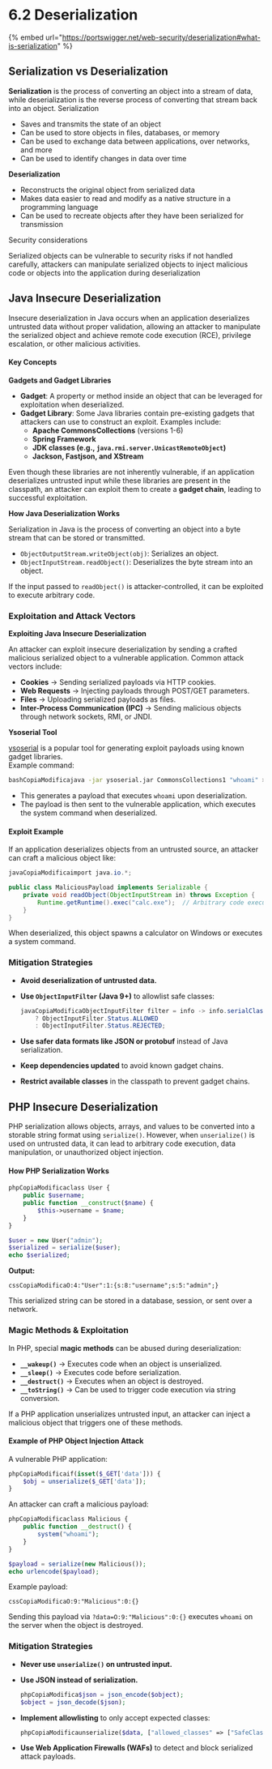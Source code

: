 # 6.2 Deserialization

{% embed url="https://portswigger.net/web-security/deserialization#what-is-serialization" %}

## **Serialization vs Deserialization**

**Serialization** is the process of converting an object into a stream of data, while deserialization is the reverse process of converting that stream back into an object. Serialization

* Saves and transmits the state of an object&#x20;
* Can be used to store objects in files, databases, or memory&#x20;
* Can be used to exchange data between applications, over networks, and more&#x20;
* Can be used to identify changes in data over time&#x20;

**Deserialization**

* Reconstructs the original object from serialized data&#x20;
* Makes data easier to read and modify as a native structure in a programming language&#x20;
* Can be used to recreate objects after they have been serialized for transmission&#x20;

Security considerations

Serialized objects can be vulnerable to security risks if not handled carefully, attackers can manipulate serialized objects to inject malicious code or objects into the application during deserialization&#x20;

## **Java Insecure Deserialization**

Insecure deserialization in Java occurs when an application deserializes untrusted data without proper validation, allowing an attacker to manipulate the serialized object and achieve remote code execution (RCE), privilege escalation, or other malicious activities.

#### **Key Concepts**

**Gadgets and Gadget Libraries**

* **Gadget**: A property or method inside an object that can be leveraged for exploitation when deserialized.
* **Gadget Library**: Some Java libraries contain pre-existing gadgets that attackers can use to construct an exploit. Examples include:
  * **Apache CommonsCollections** (versions 1-6)
  * **Spring Framework**
  * **JDK classes (e.g., `java.rmi.server.UnicastRemoteObject`)**
  * **Jackson, Fastjson, and XStream**

Even though these libraries are not inherently vulnerable, if an application deserializes untrusted input while these libraries are present in the classpath, an attacker can exploit them to create a **gadget chain**, leading to successful exploitation.

**How Java Deserialization Works**

Serialization in Java is the process of converting an object into a byte stream that can be stored or transmitted.

* `ObjectOutputStream.writeObject(obj)`: Serializes an object.
* `ObjectInputStream.readObject()`: Deserializes the byte stream into an object.

If the input passed to `readObject()` is attacker-controlled, it can be exploited to execute arbitrary code.

### **Exploitation and Attack Vectors**

**Exploiting Java Insecure Deserialization**

An attacker can exploit insecure deserialization by sending a crafted malicious serialized object to a vulnerable application. Common attack vectors include:

* **Cookies** → Sending serialized payloads via HTTP cookies.
* **Web Requests** → Injecting payloads through POST/GET parameters.
* **Files** → Uploading serialized payloads as files.
* **Inter-Process Communication (IPC)** → Sending malicious objects through network sockets, RMI, or JNDI.

**Ysoserial Tool**

[ysoserial](https://github.com/frohoff/ysoserial) is a popular tool for generating exploit payloads using known gadget libraries.\
Example command:

```bash
bashCopiaModificajava -jar ysoserial.jar CommonsCollections1 "whoami" > payload.ser
```

* This generates a payload that executes `whoami` upon deserialization.
* The payload is then sent to the vulnerable application, which executes the system command when deserialized.

#### **Exploit Example**

If an application deserializes objects from an untrusted source, an attacker can craft a malicious object like:

```java
javaCopiaModificaimport java.io.*;

public class MaliciousPayload implements Serializable {
    private void readObject(ObjectInputStream in) throws Exception {
        Runtime.getRuntime().exec("calc.exe");  // Arbitrary code execution
    }
}
```

When deserialized, this object spawns a calculator on Windows or executes a system command.

### **Mitigation Strategies**

* **Avoid deserialization of untrusted data.**
*   **Use `ObjectInputFilter` (Java 9+)** to allowlist safe classes:

    ```java
    javaCopiaModificaObjectInputFilter filter = info -> info.serialClass().getName().startsWith("trusted.package") 
        ? ObjectInputFilter.Status.ALLOWED 
        : ObjectInputFilter.Status.REJECTED;
    ```
* **Use safer data formats like JSON or protobuf** instead of Java serialization.
* **Keep dependencies updated** to avoid known gadget chains.
* **Restrict available classes** in the classpath to prevent gadget chains.

## **PHP Insecure Deserialization**

PHP serialization allows objects, arrays, and values to be converted into a storable string format using `serialize()`. However, when `unserialize()` is used on untrusted data, it can lead to arbitrary code execution, data manipulation, or unauthorized object injection.

#### **How PHP Serialization Works**

```php
phpCopiaModificaclass User {
    public $username;
    public function __construct($name) {
        $this->username = $name;
    }
}

$user = new User("admin");
$serialized = serialize($user);
echo $serialized;
```

**Output:**

```
cssCopiaModificaO:4:"User":1:{s:8:"username";s:5:"admin";}
```

This serialized string can be stored in a database, session, or sent over a network.

### **Magic Methods & Exploitation**

In PHP, special **magic methods** can be abused during deserialization:

* **`__wakeup()`** → Executes code when an object is unserialized.
* **`__sleep()`** → Executes code before serialization.
* **`__destruct()`** → Executes when an object is destroyed.
* **`__toString()`** → Can be used to trigger code execution via string conversion.

If a PHP application unserializes untrusted input, an attacker can inject a malicious object that triggers one of these methods.

#### **Example of PHP Object Injection Attack**

A vulnerable PHP application:

```php
phpCopiaModificaif(isset($_GET['data'])) {
    $obj = unserialize($_GET['data']);
}
```

An attacker can craft a malicious payload:

```php
phpCopiaModificaclass Malicious {
    public function __destruct() {
        system("whoami");
    }
}

$payload = serialize(new Malicious());
echo urlencode($payload); 
```

Example payload:

```
cssCopiaModificaO:9:"Malicious":0:{}
```

Sending this payload via `?data=O:9:"Malicious":0:{}` executes `whoami` on the server when the object is destroyed.

### **Mitigation Strategies**

* **Never use `unserialize()` on untrusted input.**
*   **Use JSON instead of serialization.**

    ```php
    phpCopiaModifica$json = json_encode($object);
    $object = json_decode($json);
    ```
*   **Implement allowlisting** to only accept expected classes:

    ```php
    phpCopiaModificaunserialize($data, ["allowed_classes" => ["SafeClass"]]);
    ```
* **Use Web Application Firewalls (WAFs)** to detect and block serialized attack payloads.
